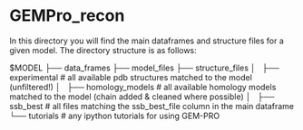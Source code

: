 # GEMPro_recon

In this directory you will find the main dataframes and structure files for a given model. The directory structure is as follows:

$MODEL
├── data_frames
├── model_files
├── structure_files
│   ├── experimental  # all available pdb structures matched to the model (unfiltered!)
│   ├── homology_models  # all available homology models matched to the model (chain added & cleaned where possible)
│   ├── ssb_best  # all files matching the ssb_best_file column in the main dataframe
└── tutorials  # any ipython tutorials for using GEM-PRO

